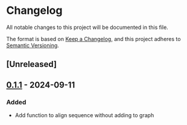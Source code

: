 # Changelog

All notable changes to this project will be documented in this file.

The format is based on [Keep a Changelog](https://keepachangelog.com/en/1.0.0/),
and this project adheres to [Semantic Versioning](https://semver.org/spec/v2.0.0.html).

## [Unreleased]

## [0.1.1](https://github.com/broadinstitute/abpoa-rs/compare/abpoa-rs-v0.1.0...abpoa-rs-v0.1.1) - 2024-09-11

### Added

- Add function to align sequence without adding to graph
